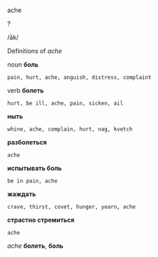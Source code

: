 ache

?

/āk/

Definitions of _ache_

noun
**боль**

    pain, hurt, ache, anguish, distress, complaint

verb
**болеть**

    hurt, be ill, ache, pain, sicken, ail
**ныть**

    whine, ache, complain, hurt, nag, kvetch
**разболеться**

    ache
**испытывать боль**

    be in pain, ache
**жаждать**

    crave, thirst, covet, hunger, yearn, ache
**страстно стремиться**

    ache

_ache_
**болеть**, **боль**